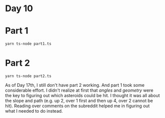 # Day 10

# Part 1

    yarn ts-node part1.ts

# Part 2

    yarn ts-node part2.ts
    
As of Day 17th, I still don't have part 2 working. And part 1 took some considerable effort. I didn't realize at first that _angles_ and _geometry_ were the key to figuring out which asteroids could be hit. I thought it was all about the slope and path (e.g. up 2, over 1 first and then up 4, over 2 cannot be hit). Reading over comments on the subreddit helped me in figuring out what I needed to do instead.